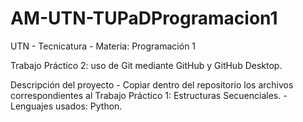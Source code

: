 # AM-UTN-TUPaDProgramacion1
UTN - Tecnicatura - Materia: Programación 1

Trabajo Práctico 2: uso de Git mediante GitHub y GitHub Desktop.

Descripción del proyecto
    - Copiar dentro del repositorio los archivos correspondientes al Trabajo Práctico 1: Estructuras Secuenciales.
    - Lenguajes usados: Python.